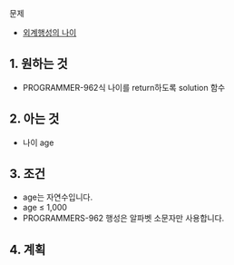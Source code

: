 문제
- [외계행성의 나이](https://school.programmers.co.kr/learn/courses/30/lessons/120834)

## 1. 원하는 것
- PROGRAMMER-962식 나이를 return하도록 solution 함수

## 2. 아는 것
- 나이 age

## 3. 조건
- age는 자연수입니다.
- age ≤ 1,000
- PROGRAMMERS-962 행성은 알파벳 소문자만 사용합니다.

## 4. 계획

